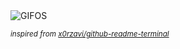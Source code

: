 <div align="justify">
<picture>
    <source media="(prefers-color-scheme: dark)" srcset="https://i.ibb.co/whhJg2gP/output-gif.gif">
    <source media="(prefers-color-scheme: light)" srcset="https://i.ibb.co/whhJg2gP/output-gif.gif">
    <img alt="GIFOS" src="https://i.ibb.co/whhJg2gP/output-gif.gif">
</picture>

<sub><i>inspired from [x0rzavi/github-readme-terminal](https://github.com/x0rzavi/github-readme-terminal)</i></sub>

</div>

<!-- Image deletion URL: https://ibb.co/GQQsprp8/cb953c2778e3c0581d9c7b8694fa3b93 -->